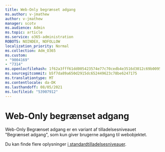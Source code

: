 ```yaml
---
title: Web-Only begrænset adgang
ms.author: v-jmathew
author: v-jmathew
manager: scotv
ms.audience: Admin
ms.topic: article
ms.service: o365-administration
ROBOTS: NOINDEX, NOFOLLOW
localization_priority: Normal
ms.collection: Adm_O365
ms.custom:
- "9004169"
- "7314"
ms.openlocfilehash: 1f62a3fff61dd005423574e77c70cedb4e3516d3012c69b0095246aa194154e5
ms.sourcegitcommit: b5f7da89a650d2915dc652449623c78be6247175
ms.translationtype: MT
ms.contentlocale: da-DK
ms.lasthandoff: 08/05/2021
ms.locfileid: "53907912"
---
```

# <a name="web-only-limited-access"></a>Web-Only begrænset adgang

Web-Only Begrænset adgang er en variant af tilladelsesniveauet "Begrænset adgang", som kun giver brugerne adgang til webobjektet.

Du kan finde flere oplysninger [i standardtilladelsesniveauer](https://docs.microsoft.com/sharepoint/understanding-permission-levels#default-permission-levels).
